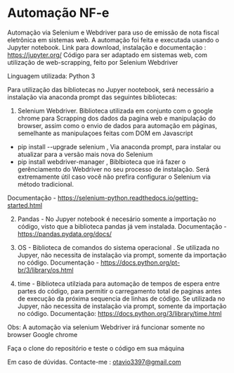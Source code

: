# Automação NF-e
Automação via Selenium e Webdriver para uso de emissão de nota fiscal eletrônica em sistemas web.
A automação foi feita e executada usando o Jupyter notebook. Link para download, instalação e documentação : https://jupyter.org/
Código para ser adaptado em sistemas web, com utilização de web-scrapping, feito por Selenium Webdriver

Linguagem utilizada: Python 3

Para utilização das bibliotecas no Jupyer nootebook, será necessário a instalação via anaconda prompt das seguintes bibliotecas:

1) Selenium Webdriver. Biblioteca utilizada em conjunto com o google chrome para Scrapping dos dados da pagina web e manipulação do browser, assim como o envio de dados para automação em páginas, semelhante as manipulaçoes feitas com DOM em Javascript

- pip install --upgrade selenium , Via anaconda prompt, para instalar ou atualizar para a versão mais nova do Selenium
- pip install webdriver-manager , Biblbioteca que irá fazer o gerênciamento do Webdriver no seu processo de instalação. Será extremamente útil caso você não prefira configurar o Selenium via método tradicional.

Documentação - https://selenium-python.readthedocs.io/getting-started.html

2) Pandas - No Jupyer notebook é necesário somente a importação no código, visto que a biblioteca pandas já vem instalada.
Documentação -https://pandas.pydata.org/docs/

3) OS - Biblioteca de comandos do sistema operacional . Se utilizada no Jupyer, não necessita de instalação via prompt, somente da importação no código.
Documentação - https://docs.python.org/pt-br/3/library/os.html

4) time - Biblioteca utilziada para automação de tempos de espera entre partes do código, para permitir o carregamento total de paginas antes de execução da próxima sequencia de linhas de código. Se utilizada no Jupyer, não necessita de instalação via prompt, somente da importação no código.
Documentação: https://docs.python.org/3/library/time.html


Obs: A automação via selenium Webdriver  irá funcionar somente no browser Google chrome

Faça o clone do repositório e teste o código em sua máquina

Em caso de dúvidas. Contacte-me : otavio3397@gmail.com

 
